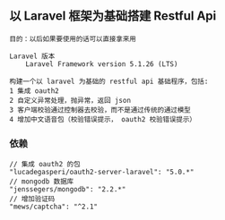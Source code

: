 ## 以 Laravel 框架为基础搭建 Restful Api

    目的：以后如果要使用的话可以直接拿来用

    Laravel 版本
        Laravel Framework version 5.1.26 (LTS)

    构建一个以 laravel 为基础的 restful api 基础程序，包括:
    1 集成 oauth2
    2 自定义异常处理，抛异常，返回 json
    3 客户端校验通过控制器去校验，而不是通过传统的通过模型
    4 增加中文语音包（校验错误提示， oauth2 校验错误提示）

### 依赖

    // 集成 oauth2 的包
    "lucadegasperi/oauth2-server-laravel": "5.0.*"
    // mongodb 数据库
    "jenssegers/mongodb": "2.2.*"
    // 增加验证码
    "mews/captcha": "^2.1"

